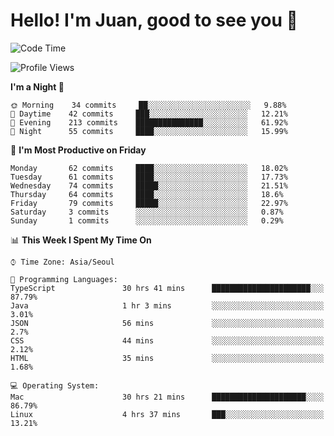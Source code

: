 # Hello! I'm Juan, good to see you 👋

<!--
**Y-k-Y/Y-k-Y** is a ✨ _special_ ✨ repository because its `README.md` (this file) appears on your GitHub profile.

Here are some ideas to get you started:

- 🔭 I’m currently working on ...
- 🌱 I’m currently learning ...
- 👯 I’m looking to collaborate on ...
- 🤔 I’m looking for help with ...
- 💬 Ask me about ...
- 📫 How to reach me: ...
- 😄 Pronouns: ...
- ⚡ Fun fact: ...
-->
<!--
![Profile views](https://gpvc.arturio.dev/Y-k-Y)

[![Omid Nikrah StackOverflow](https://github-readme-stackoverflow.vercel.app/?userID=9517076)](https://stackoverflow.com/users/9517076/i-have-10-fingers)
-->

<!--START_SECTION:waka-->
![Code Time](http://img.shields.io/badge/Code%20Time-346%20hrs%2048%20mins-blue)

![Profile Views](http://img.shields.io/badge/Profile%20Views-0-blue)

**I'm a Night 🦉** 

```text
🌞 Morning    34 commits     ██░░░░░░░░░░░░░░░░░░░░░░░   9.88% 
🌆 Daytime    42 commits     ███░░░░░░░░░░░░░░░░░░░░░░   12.21% 
🌃 Evening    213 commits    ███████████████░░░░░░░░░░   61.92% 
🌙 Night      55 commits     ████░░░░░░░░░░░░░░░░░░░░░   15.99%

```
📅 **I'm Most Productive on Friday** 

```text
Monday       62 commits     ████░░░░░░░░░░░░░░░░░░░░░   18.02% 
Tuesday      61 commits     ████░░░░░░░░░░░░░░░░░░░░░   17.73% 
Wednesday    74 commits     █████░░░░░░░░░░░░░░░░░░░░   21.51% 
Thursday     64 commits     ████░░░░░░░░░░░░░░░░░░░░░   18.6% 
Friday       79 commits     █████░░░░░░░░░░░░░░░░░░░░   22.97% 
Saturday     3 commits      ░░░░░░░░░░░░░░░░░░░░░░░░░   0.87% 
Sunday       1 commits      ░░░░░░░░░░░░░░░░░░░░░░░░░   0.29%

```


📊 **This Week I Spent My Time On** 

```text
⌚︎ Time Zone: Asia/Seoul

💬 Programming Languages: 
TypeScript               30 hrs 41 mins      ██████████████████████░░░   87.79% 
Java                     1 hr 3 mins         ░░░░░░░░░░░░░░░░░░░░░░░░░   3.01% 
JSON                     56 mins             ░░░░░░░░░░░░░░░░░░░░░░░░░   2.7% 
CSS                      44 mins             ░░░░░░░░░░░░░░░░░░░░░░░░░   2.12% 
HTML                     35 mins             ░░░░░░░░░░░░░░░░░░░░░░░░░   1.68%

💻 Operating System: 
Mac                      30 hrs 21 mins      █████████████████████░░░░   86.79% 
Linux                    4 hrs 37 mins       ███░░░░░░░░░░░░░░░░░░░░░░   13.21%

```


<!--END_SECTION:waka-->
